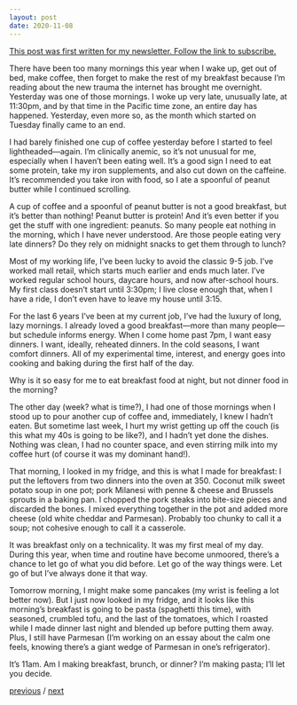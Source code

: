 ```yaml
---
layout: post
date: 2020-11-08
---
```


[This post was first written for my newsletter. Follow the link to subscribe.](https://tinyletter.com/jessdriscoll)

There have been too many mornings this year when I wake up, get out of bed, make coffee, then forget to make the rest of my breakfast because I’m reading about the new trauma the internet has brought me overnight. Yesterday was one of those mornings. I woke up very late, unusually late, at 11:30pm, and by that time in the Pacific time zone, an entire day has happened. Yesterday, even more so, as the month which started on Tuesday finally came to an end.

I had barely finished one cup of coffee yesterday before I started to feel lightheaded—again. I’m clinically anemic, so it’s not unusual for me, especially when I haven’t been eating well. It’s a good sign I need to eat some protein, take my iron supplements, and also cut down on the caffeine. It’s recommended you take iron with food, so I ate a spoonful of peanut butter while I continued scrolling.

A cup of coffee and a spoonful of peanut butter is not a good breakfast, but it’s better than nothing! Peanut butter is protein! And it’s even better if you get the stuff with one ingredient: peanuts. So many people eat nothing in the morning, which I have never understood. Are those people eating very late dinners? Do they rely on midnight snacks to get them through to lunch? 

Most of my working life, I’ve been lucky to avoid the classic 9-5 job. I’ve worked mall retail, which starts much earlier and ends much later. I’ve worked regular school hours, daycare hours, and now after-school hours. My first class doesn’t start until 3:30pm; I live close enough that, when I have a ride, I don’t even have to leave my house until 3:15. 

For the last 6 years I’ve been at my current job, I’ve had the luxury of long, lazy mornings. I already loved a good breakfast—more than many people—but schedule informs energy. When I come home past 7pm, I want easy dinners. I want, ideally, reheated dinners. In the cold seasons, I want comfort dinners. All of my experimental time, interest, and energy goes into cooking and baking during the first half of the day.

Why is it so easy for me to eat breakfast food at night, but not dinner food in the morning?

The other day (week? what is time?), I had one of those mornings when I stood up to pour another cup of coffee and, immediately, I knew I hadn’t eaten. But sometime last week, I hurt my wrist getting up off the couch (is this what my 40s is going to be like?), and I hadn’t yet done the dishes. Nothing was clean, I had no counter space, and even stirring milk into my coffee hurt (of course it was my dominant hand!). 

That morning, I looked in my fridge, and this is what I made for breakfast: I put the leftovers from two dinners into the oven at 350. Coconut milk sweet potato soup in one pot; pork Milanesi with penne & cheese and Brussels sprouts in a baking pan. I chopped the pork steaks into bite-size pieces and discarded the bones. I mixed everything together in the pot and added more cheese (old white cheddar and Parmesan). Probably too chunky to call it a soup; not cohesive enough to call it a casserole. 

It was breakfast only on a technicality. It was my first meal of my day. During this year, when time and routine have become unmoored, there’s a chance to let go of what you did before. Let go of the way things were. Let go of but I’ve always done it that way.

Tomorrow morning, I might make some pancakes (my wrist is feeling a lot better now). But I just now looked in my fridge, and it looks like this morning’s breakfast is going to be pasta (spaghetti this time), with seasoned, crumbled tofu, and the last of the tomatoes, which I roasted while I made dinner last night and blended up before putting them away. Plus, I still have Parmesan (I’m working on an essay about the calm one feels, knowing there’s a giant wedge of Parmesan in one’s refrigerator). 

It’s 11am. Am I making breakfast, brunch, or dinner? I’m making pasta; I’ll let you decide.

<a href="{{page.previous.url}}">previous</a> / <a href="{{page.next.url}}">next</a>
